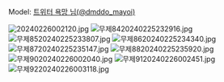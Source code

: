 ﻿---
dddd: 2024.02.24 코페
nickname: 욕망
sns_type: x
sns_id: dmddo_mayoi
---

Model: <a href="https://x.com/dmddo_mayoi" target="_blank">트위터 욕망 님(@dmddo_mayoi)</a>

![20240226002120.jpg](/assets/img/2024/02-24/욕망/20240226002120.jpg)
![무제8420240225232916.jpg](/assets/img/2024/02-24/욕망/무제8420240225232916.jpg)
![무제8520240225233807.jpg](/assets/img/2024/02-24/욕망/무제8520240225233807.jpg)
![무제8620240225234340.jpg](/assets/img/2024/02-24/욕망/무제8620240225234340.jpg)
![무제8720240225235147.jpg](/assets/img/2024/02-24/욕망/무제8720240225235147.jpg)
![무제8820240225235920.jpg](/assets/img/2024/02-24/욕망/무제8820240225235920.jpg)
![무제9020240226002040.jpg](/assets/img/2024/02-24/욕망/무제9020240226002040.jpg)
![무제9120240226002451.jpg](/assets/img/2024/02-24/욕망/무제9120240226002451.jpg)
![무제9220240226003118.jpg](/assets/img/2024/02-24/욕망/무제9220240226003118.jpg)